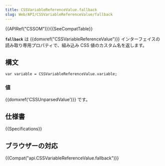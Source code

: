 ```yaml
---
title: CSSVariableReferenceValue.fallback
slug: Web/API/CSSVariableReferenceValue/fallback
---
```


{{APIRef("CSSOM")}}{{SeeCompatTable}}

**`fallback`** は {{domxref("CSSVariableReferenceValue")}} インターフェイスの読み取り専用プロパティで、組み込み CSS 値のカスタム名を返します。

## 構文

```
var variable = CSSVariableReferenceValue.variable;
```

### 値

{{domxref('CSSUnparsedValue')}} です。

## 仕様書

{{Specifications}}

## ブラウザーの対応

{{Compat("api.CSSVariableReferenceValue.fallback")}}
